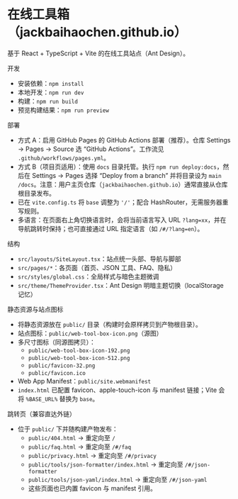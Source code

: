 # 在线工具箱（jackbaihaochen.github.io）

基于 React + TypeScript + Vite 的在线工具站点（Ant Design）。

开发

- 安装依赖：`npm install`
- 本地开发：`npm run dev`
- 构建：`npm run build`
- 预览构建结果：`npm run preview`

部署

- 方式 A：启用 GitHub Pages 的 GitHub Actions 部署（推荐）。仓库 Settings → Pages → Source 选 “GitHub Actions”。工作流见 `.github/workflows/pages.yml`。
- 方式 B（项目页适用）：使用 `docs` 目录托管。执行 `npm run deploy:docs`，然后在 Settings → Pages 选择 “Deploy from a branch” 并将目录设为 `main /docs`。注意：用户主页仓库（`jackbaihaochen.github.io`）通常直接从仓库根目录发布。
- 已在 `vite.config.ts` 将 `base` 调整为 `'/'`；配合 HashRouter，无需服务器重写规则。
 - 多语言：在页面右上角切换语言时，会将当前语言写入 URL `?lang=xx`，并在导航跳转时保持；也可直接通过 URL 指定语言（如 `/#/?lang=en`）。

结构

- `src/layouts/SiteLayout.tsx`：站点统一头部、导航与脚部
- `src/pages/*`：各页面（首页、JSON 工具、FAQ、隐私）
- `src/styles/global.css`：全局样式与暗色主题微调
- `src/theme/ThemeProvider.tsx`：Ant Design 明暗主题切换（localStorage 记忆）

静态资源与站点图标

- 将静态资源放在 `public/` 目录（构建时会原样拷贝到产物根目录）。
- 站点图标：`public/web-tool-box-icon.png`（源图）
- 多尺寸图标（同源图拷贝）：
  - `public/web-tool-box-icon-192.png`
  - `public/web-tool-box-icon-512.png`
  - `public/favicon-32.png`
  - `public/favicon.ico`
- Web App Manifest：`public/site.webmanifest`
- `index.html` 已配置 favicon、apple-touch-icon 与 manifest 链接；Vite 会将 `%BASE_URL%` 替换为 `base`。

跳转页（兼容直达外链）

- 位于 `public/` 下并随构建产物发布：
  - `public/404.html` → 重定向至 `/`
  - `public/faq.html` → 重定向至 `/#/faq`
  - `public/privacy.html` → 重定向至 `/#/privacy`
  - `public/tools/json-formatter/index.html` → 重定向至 `/#/json-formatter`
  - `public/tools/json-yaml/index.html` → 重定向至 `/#/json-yaml`
  - 这些页面也已内置 favicon 与 manifest 引用。

